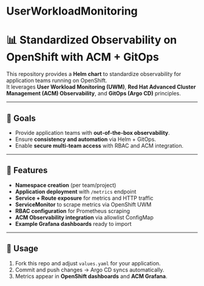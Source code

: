 # UserWorkloadMonitoring

# 📊 Standardized Observability on OpenShift with ACM + GitOps

This repository provides a **Helm chart** to standardize observability for application teams running on OpenShift.  
It leverages **User Workload Monitoring (UWM)**, **Red Hat Advanced Cluster Management (ACM) Observability**, and **GitOps (Argo CD)** principles.

---

## 🎯 Goals
- Provide application teams with **out-of-the-box observability**.  
- Ensure **consistency and automation** via Helm + GitOps.  
- Enable **secure multi-team access** with RBAC and ACM integration.  

---

## 🚀 Features
- **Namespace creation** (per team/project)  
- **Application deployment** with `/metrics` endpoint  
- **Service + Route exposure** for metrics and HTTP traffic  
- **ServiceMonitor** to scrape metrics via OpenShift UWM  
- **RBAC configuration** for Prometheus scraping  
- **ACM Observability integration** via allowlist ConfigMap  
- **Example Grafana dashboards** ready to import  


---

## 📖 Usage
1. Fork this repo and adjust `values.yaml` for your application.  
2. Commit and push changes → Argo CD syncs automatically.  
3. Metrics appear in **OpenShift dashboards** and **ACM Grafana**.  



